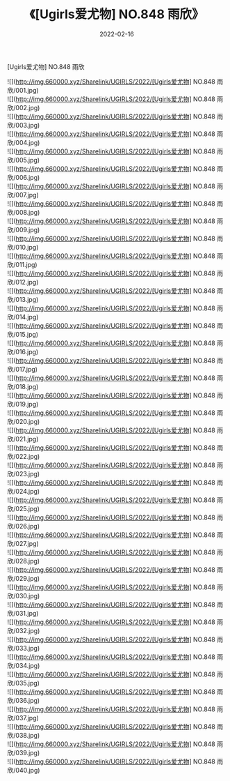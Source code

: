 ﻿---
layout: post
title:  《[Ugirls爱尤物] NO.848 雨欣》
date:   2022-02-16
img: http://img.660000.xyz/Sharelink/UGIRLS/2022/[Ugirls爱尤物] NO.848 雨欣/000.jpg
categories: [美女, 清纯, 唯美]
---

[Ugirls爱尤物] NO.848 雨欣

 ![](http://img.660000.xyz/Sharelink/UGIRLS/2022/[Ugirls爱尤物] NO.848 雨欣/001.jpg) <br>![](http://img.660000.xyz/Sharelink/UGIRLS/2022/[Ugirls爱尤物] NO.848 雨欣/002.jpg) <br>![](http://img.660000.xyz/Sharelink/UGIRLS/2022/[Ugirls爱尤物] NO.848 雨欣/003.jpg) <br>![](http://img.660000.xyz/Sharelink/UGIRLS/2022/[Ugirls爱尤物] NO.848 雨欣/004.jpg) <br>![](http://img.660000.xyz/Sharelink/UGIRLS/2022/[Ugirls爱尤物] NO.848 雨欣/005.jpg) <br>![](http://img.660000.xyz/Sharelink/UGIRLS/2022/[Ugirls爱尤物] NO.848 雨欣/006.jpg) <br>![](http://img.660000.xyz/Sharelink/UGIRLS/2022/[Ugirls爱尤物] NO.848 雨欣/007.jpg) <br>![](http://img.660000.xyz/Sharelink/UGIRLS/2022/[Ugirls爱尤物] NO.848 雨欣/008.jpg) <br>![](http://img.660000.xyz/Sharelink/UGIRLS/2022/[Ugirls爱尤物] NO.848 雨欣/009.jpg) <br>![](http://img.660000.xyz/Sharelink/UGIRLS/2022/[Ugirls爱尤物] NO.848 雨欣/010.jpg) <br>![](http://img.660000.xyz/Sharelink/UGIRLS/2022/[Ugirls爱尤物] NO.848 雨欣/011.jpg) <br>![](http://img.660000.xyz/Sharelink/UGIRLS/2022/[Ugirls爱尤物] NO.848 雨欣/012.jpg) <br>![](http://img.660000.xyz/Sharelink/UGIRLS/2022/[Ugirls爱尤物] NO.848 雨欣/013.jpg) <br>![](http://img.660000.xyz/Sharelink/UGIRLS/2022/[Ugirls爱尤物] NO.848 雨欣/014.jpg) <br>![](http://img.660000.xyz/Sharelink/UGIRLS/2022/[Ugirls爱尤物] NO.848 雨欣/015.jpg) <br>![](http://img.660000.xyz/Sharelink/UGIRLS/2022/[Ugirls爱尤物] NO.848 雨欣/016.jpg) <br>![](http://img.660000.xyz/Sharelink/UGIRLS/2022/[Ugirls爱尤物] NO.848 雨欣/017.jpg) <br>![](http://img.660000.xyz/Sharelink/UGIRLS/2022/[Ugirls爱尤物] NO.848 雨欣/018.jpg) <br>![](http://img.660000.xyz/Sharelink/UGIRLS/2022/[Ugirls爱尤物] NO.848 雨欣/019.jpg) <br>![](http://img.660000.xyz/Sharelink/UGIRLS/2022/[Ugirls爱尤物] NO.848 雨欣/020.jpg) <br>![](http://img.660000.xyz/Sharelink/UGIRLS/2022/[Ugirls爱尤物] NO.848 雨欣/021.jpg) <br>![](http://img.660000.xyz/Sharelink/UGIRLS/2022/[Ugirls爱尤物] NO.848 雨欣/022.jpg) <br>![](http://img.660000.xyz/Sharelink/UGIRLS/2022/[Ugirls爱尤物] NO.848 雨欣/023.jpg) <br>![](http://img.660000.xyz/Sharelink/UGIRLS/2022/[Ugirls爱尤物] NO.848 雨欣/024.jpg) <br>![](http://img.660000.xyz/Sharelink/UGIRLS/2022/[Ugirls爱尤物] NO.848 雨欣/025.jpg) <br>![](http://img.660000.xyz/Sharelink/UGIRLS/2022/[Ugirls爱尤物] NO.848 雨欣/026.jpg) <br>![](http://img.660000.xyz/Sharelink/UGIRLS/2022/[Ugirls爱尤物] NO.848 雨欣/027.jpg) <br>![](http://img.660000.xyz/Sharelink/UGIRLS/2022/[Ugirls爱尤物] NO.848 雨欣/028.jpg) <br>![](http://img.660000.xyz/Sharelink/UGIRLS/2022/[Ugirls爱尤物] NO.848 雨欣/029.jpg) <br>![](http://img.660000.xyz/Sharelink/UGIRLS/2022/[Ugirls爱尤物] NO.848 雨欣/030.jpg) <br>![](http://img.660000.xyz/Sharelink/UGIRLS/2022/[Ugirls爱尤物] NO.848 雨欣/031.jpg) <br>![](http://img.660000.xyz/Sharelink/UGIRLS/2022/[Ugirls爱尤物] NO.848 雨欣/032.jpg) <br>![](http://img.660000.xyz/Sharelink/UGIRLS/2022/[Ugirls爱尤物] NO.848 雨欣/033.jpg) <br>![](http://img.660000.xyz/Sharelink/UGIRLS/2022/[Ugirls爱尤物] NO.848 雨欣/034.jpg) <br>![](http://img.660000.xyz/Sharelink/UGIRLS/2022/[Ugirls爱尤物] NO.848 雨欣/035.jpg) <br>![](http://img.660000.xyz/Sharelink/UGIRLS/2022/[Ugirls爱尤物] NO.848 雨欣/036.jpg) <br>![](http://img.660000.xyz/Sharelink/UGIRLS/2022/[Ugirls爱尤物] NO.848 雨欣/037.jpg) <br>![](http://img.660000.xyz/Sharelink/UGIRLS/2022/[Ugirls爱尤物] NO.848 雨欣/038.jpg) <br>![](http://img.660000.xyz/Sharelink/UGIRLS/2022/[Ugirls爱尤物] NO.848 雨欣/039.jpg) <br>![](http://img.660000.xyz/Sharelink/UGIRLS/2022/[Ugirls爱尤物] NO.848 雨欣/040.jpg) <br>
